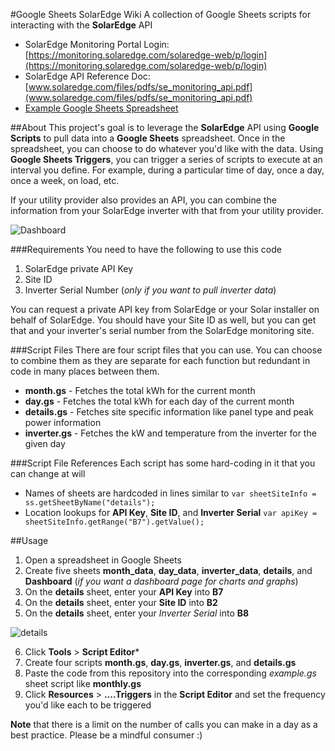 #Google Sheets SolarEdge Wiki
A collection of Google Sheets scripts for interacting with the **SolarEdge** API

* SolarEdge Monitoring Portal Login: [https://monitoring.solaredge.com/solaredge-web/p/login](https://monitoring.solaredge.com/solaredge-web/p/login)
* SolarEdge API Reference Doc: [www.solaredge.com/files/pdfs/se_monitoring_api.pdf](www.solaredge.com/files/pdfs/se_monitoring_api.pdf)
* [Example Google Sheets Spreadsheet](https://docs.google.com/spreadsheets/d/14_s_zoSnMXNBf8O9BEUB90QZbYsosLDAK6piDL_C9yM/edit?usp=sharing)

##About
This project's goal is to leverage the **SolarEdge** API using **Google Scripts** to pull data into a **Google Sheets** spreadsheet.  Once in the spreadsheet, you can choose to do whatever you'd like with the data.  Using **Google Sheets Triggers**, you can trigger a series of scripts to execute at an interval you define.  For example, during a particular time of day, once a day, once a week, on load, etc.

If your utility provider also provides an API, you can combine the information from your SolarEdge inverter with that from your utility provider.

![Dashboard](https://drive.google.com/uc?id=0B67YKsDXbXJ0SEptc0FES0lLMjA)

###Requirements
You need to have the following to use this code
1. SolarEdge private API Key
2. Site ID
3. Inverter Serial Number (_only if you want to pull inverter data_)
 
You can request a private API key from SolarEdge or your Solar installer on behalf of SolarEdge.  You should have your Site ID as well, but you can get that and your inverter's serial number from the SolarEdge monitoring site.

###Script Files
There are four script files that you can use.  You can choose to combine them as they are separate for each function but redundant in code in many places between them.
* **month.gs** - Fetches the total kWh for the current month
* **day.gs** - Fetches the total kWh for each day of the current month
* **details.gs** - Fetches site specific information like panel type and peak power information
* **inverter.gs** - Fetches the kW and temperature from the inverter for the given day
 
###Script File References
Each script has some hard-coding in it that you can change at will
* Names of sheets are hardcoded in lines similar to
  `var sheetSiteInfo = ss.getSheetByName("details");`
* Location lookups for **API Key**, **Site ID**, and **Inverter Serial**
  `var apiKey = sheetSiteInfo.getRange("B7").getValue();`

##Usage
1. Open a spreadsheet in Google Sheets
2. Create five sheets **month_data**, **day_data**, **inverter_data**, **details**, and **Dashboard** (_if you want a dashboard page for charts and graphs_)
3. On the **details** sheet, enter your **API Key** into **B7**
4. On the **details** sheet, enter your **Site ID** into **B2**
5. On the **details** sheet, enter your *Inverter Serial* into **B8**

![details](https://drive.google.com/uc?id=0B67YKsDXbXJ0QjBoMnJsTEV6LWs)

6. Click **Tools** > **Script Editor***
7. Create four scripts **month.gs**, **day.gs**, **inverter.gs**, and **details.gs**
8. Paste the code from this repository into the corresponding _example.gs_ sheet script like **monthly.gs**
9. Click **Resources** > **....Triggers** in the **Script Editor** and set the frequency you'd like each to be triggered

**Note** that there is a limit on the number of calls you can make in a day as a best practice.  Please be a mindful consumer :)
